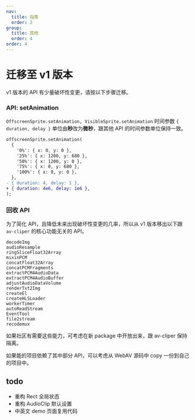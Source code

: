 ```yaml
---
nav:
  title: 指南
  order: 2
group:
  title: 其他
  order: 4
order: 4
---
```


# 迁移至 v1 版本

v1 版本的 API 有少量破坏性变更，请按以下步骤迁移。

### API: setAnimation

`OffscreenSprite.setAnimation, VisibleSprite.setAnimation` 时间参数 `{ duration, delay }` 单位由**秒**改为**微秒**，跟其他 API 的时间参数单位保持一致。

```diff
offscreenSprite.setAnimation(
  {
    '0%': { x: 0, y: 0 },
    '25%': { x: 1200, y: 680 },
    '50%': { x: 1200, y: 0 },
    '75%': { x: 0, y: 680 },
    '100%': { x: 0, y: 0 },
  },
- { duration: 4, delay: 1 },
+ { duration: 4e6, delay: 1e6 },
);
```

### 回收 API

为了简化 API，且降低未来出现破坏性变更的几率，所以从 v1 版本移出以下跟 `av-cliper` 的核心功能无关的 API。

```
decodeImg
audioResample
ringSliceFloat32Array
mixinPCM
concatFloat32Array
concatPCMFragments
extractPCM4AudioData
extractPCM4AudioBuffer
adjustAudioDataVolume
renderTxt2Img
createEl
createHLSLoader
workerTimer
autoReadStream
EventTool
file2stream
recodemux
```

如果社区有需要这些能力，可考虑在新 package 中开放出来，跟 av-cliper 保持隔离。

如果能的项目依赖了其中部分 API，可以考虑从 WebAV 源码中 copy 一份到自己的项目中。

## todo

- 重构 Rect 全局状态
- 重构 AudioClip 默认设置
- 中英文 demo 页面复用代码
